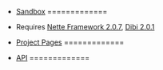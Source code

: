- [Sandbox](http://grido.bugyik.cz/example/)
=============
- Requires [Nette Framework 2.0.7](http://files.nette.org/releases/2.0/NetteFramework-2.0.7-PHP5.3.zip), [Dibi 2.0.1](http://files.dibiphp.com/dibi-2.0.1.zip)

- [Project Pages](http://o5.github.com/grido-sandbox/)
=============

- [API](http://o5.github.com/grido-sandbox/api/)
=============